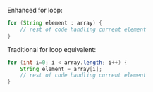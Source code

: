Enhanced for loop:

```java
for (String element : array) {
    // rest of code handling current element
}
```

Traditional for loop equivalent:

```java
for (int i=0; i < array.length; i++) {
    String element = array[i]; 
    // rest of code handling current element
}
```


